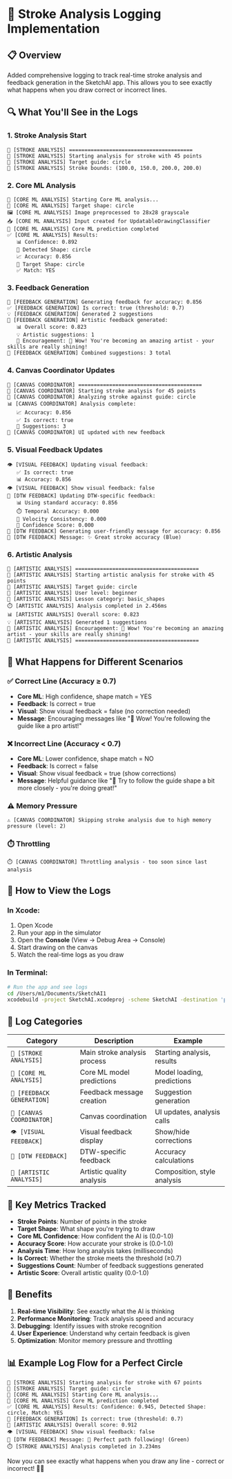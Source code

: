 # 🎨 Stroke Analysis Logging Implementation

## 📋 **Overview**
Added comprehensive logging to track real-time stroke analysis and feedback generation in the SketchAI app. This allows you to see exactly what happens when you draw correct or incorrect lines.

## 🔍 **What You'll See in the Logs**

### **1. Stroke Analysis Start**
```
🎨 [STROKE ANALYSIS] ========================================
🎨 [STROKE ANALYSIS] Starting analysis for stroke with 45 points
🎯 [STROKE ANALYSIS] Target guide: circle
📏 [STROKE ANALYSIS] Stroke bounds: (100.0, 150.0, 200.0, 200.0)
```

### **2. Core ML Analysis**
```
🧠 [CORE ML ANALYSIS] Starting Core ML analysis...
🎯 [CORE ML ANALYSIS] Target shape: circle
🖼️ [CORE ML ANALYSIS] Image preprocessed to 28x28 grayscale
📥 [CORE ML ANALYSIS] Input created for UpdatableDrawingClassifier
🔮 [CORE ML ANALYSIS] Core ML prediction completed
✅ [CORE ML ANALYSIS] Results:
   📊 Confidence: 0.892
   🎯 Detected Shape: circle
   📈 Accuracy: 0.856
   🎯 Target Shape: circle
   ✅ Match: YES
```

### **3. Feedback Generation**
```
💬 [FEEDBACK GENERATION] Generating feedback for accuracy: 0.856
✅ [FEEDBACK GENERATION] Is correct: true (threshold: 0.7)
💡 [FEEDBACK GENERATION] Generated 2 suggestions
🎨 [FEEDBACK GENERATION] Artistic feedback generated:
   📊 Overall score: 0.823
   💡 Artistic suggestions: 1
   🌟 Encouragement: 🌟 Wow! You're becoming an amazing artist - your skills are really shining!
🔗 [FEEDBACK GENERATION] Combined suggestions: 3 total
```

### **4. Canvas Coordinator Updates**
```
🎨 [CANVAS COORDINATOR] ========================================
🎨 [CANVAS COORDINATOR] Starting stroke analysis for 45 points
🎯 [CANVAS COORDINATOR] Analyzing stroke against guide: circle
📊 [CANVAS COORDINATOR] Analysis complete:
   📈 Accuracy: 0.856
   ✅ Is correct: true
   💬 Suggestions: 3
🔄 [CANVAS COORDINATOR] UI updated with new feedback
```

### **5. Visual Feedback Updates**
```
👁️ [VISUAL FEEDBACK] Updating visual feedback:
   ✅ Is correct: true
   📊 Accuracy: 0.856
👁️ [VISUAL FEEDBACK] Show visual feedback: false
🎯 [DTW FEEDBACK] Updating DTW-specific feedback:
   📊 Using standard accuracy: 0.856
   ⏱️ Temporal Accuracy: 0.000
   🚀 Velocity Consistency: 0.000
   🎯 Confidence Score: 0.000
💬 [DTW FEEDBACK] Generating user-friendly message for accuracy: 0.856
💬 [DTW FEEDBACK] Message: ✨ Great stroke accuracy (Blue)
```

### **6. Artistic Analysis**
```
🎨 [ARTISTIC ANALYSIS] ========================================
🎨 [ARTISTIC ANALYSIS] Starting artistic analysis for stroke with 45 points
🎯 [ARTISTIC ANALYSIS] Target guide: circle
👤 [ARTISTIC ANALYSIS] User level: beginner
🎨 [ARTISTIC ANALYSIS] Lesson category: basic_shapes
⏱️ [ARTISTIC ANALYSIS] Analysis completed in 2.456ms
📊 [ARTISTIC ANALYSIS] Overall score: 0.823
💡 [ARTISTIC ANALYSIS] Generated 1 suggestions
🌟 [ARTISTIC ANALYSIS] Encouragement: 🌟 Wow! You're becoming an amazing artist - your skills are really shining!
🎨 [ARTISTIC ANALYSIS] ========================================
```

## 🎯 **What Happens for Different Scenarios**

### **✅ Correct Line (Accuracy ≥ 0.7)**
- **Core ML**: High confidence, shape match = YES
- **Feedback**: Is correct = true
- **Visual**: Show visual feedback = false (no correction needed)
- **Message**: Encouraging messages like "🌟 Wow! You're following the guide like a pro artist!"

### **❌ Incorrect Line (Accuracy < 0.7)**
- **Core ML**: Lower confidence, shape match = NO
- **Feedback**: Is correct = false
- **Visual**: Show visual feedback = true (show corrections)
- **Message**: Helpful guidance like "🎯 Try to follow the guide shape a bit more closely - you're doing great!"

### **⚠️ Memory Pressure**
```
⚠️ [CANVAS COORDINATOR] Skipping stroke analysis due to high memory pressure (level: 2)
```

### **⏱️ Throttling**
```
⏱️ [CANVAS COORDINATOR] Throttling analysis - too soon since last analysis
```

## 📱 **How to View the Logs**

### **In Xcode:**
1. Open Xcode
2. Run your app in the simulator
3. Open the **Console** (View → Debug Area → Console)
4. Start drawing on the canvas
5. Watch the real-time logs as you draw

### **In Terminal:**
```bash
# Run the app and see logs
cd /Users/m1/Documents/SketchAI1
xcodebuild -project SketchAI.xcodeproj -scheme SketchAI -destination 'platform=iOS Simulator,name=iPhone 15' build
```

## 🔧 **Log Categories**

| Category | Description | Example |
|----------|-------------|---------|
| `🎨 [STROKE ANALYSIS]` | Main stroke analysis process | Starting analysis, results |
| `🧠 [CORE ML ANALYSIS]` | Core ML model predictions | Model loading, predictions |
| `💬 [FEEDBACK GENERATION]` | Feedback message creation | Suggestion generation |
| `🎨 [CANVAS COORDINATOR]` | Canvas coordination | UI updates, analysis calls |
| `👁️ [VISUAL FEEDBACK]` | Visual feedback display | Show/hide corrections |
| `🎯 [DTW FEEDBACK]` | DTW-specific feedback | Accuracy calculations |
| `🎨 [ARTISTIC ANALYSIS]` | Artistic quality analysis | Composition, style analysis |

## 🎯 **Key Metrics Tracked**

- **Stroke Points**: Number of points in the stroke
- **Target Shape**: What shape you're trying to draw
- **Core ML Confidence**: How confident the AI is (0.0-1.0)
- **Accuracy Score**: How accurate your stroke is (0.0-1.0)
- **Analysis Time**: How long analysis takes (milliseconds)
- **Is Correct**: Whether the stroke meets the threshold (≥0.7)
- **Suggestions Count**: Number of feedback suggestions generated
- **Artistic Score**: Overall artistic quality (0.0-1.0)

## 🚀 **Benefits**

1. **Real-time Visibility**: See exactly what the AI is thinking
2. **Performance Monitoring**: Track analysis speed and accuracy
3. **Debugging**: Identify issues with stroke recognition
4. **User Experience**: Understand why certain feedback is given
5. **Optimization**: Monitor memory pressure and throttling

## 📊 **Example Log Flow for a Perfect Circle**

```
🎨 [STROKE ANALYSIS] Starting analysis for stroke with 67 points
🎯 [STROKE ANALYSIS] Target guide: circle
🧠 [CORE ML ANALYSIS] Starting Core ML analysis...
🔮 [CORE ML ANALYSIS] Core ML prediction completed
✅ [CORE ML ANALYSIS] Results: Confidence: 0.945, Detected Shape: circle, Match: YES
💬 [FEEDBACK GENERATION] Is correct: true (threshold: 0.7)
🎨 [ARTISTIC ANALYSIS] Overall score: 0.912
👁️ [VISUAL FEEDBACK] Show visual feedback: false
💬 [DTW FEEDBACK] Message: 🎯 Perfect path following! (Green)
⏱️ [STROKE ANALYSIS] Analysis completed in 3.234ms
```

Now you can see exactly what happens when you draw any line - correct or incorrect! 🎨✨
